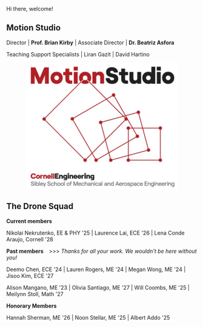 Hi there, welcome!

## Motion Studio

 <p></p>

Director | **Prof. Brian Kirby** | Associate Director | **Dr. Beatriz Asfora**

Teaching Support Specialists | Liran Gazit | David Hartino

<p align="center">
<img width="400"  alt="Motion Studio" src="https://github.com/cornellmotionstudio/QuadPopUp/blob/master/images/MSlogo.jpg">
</p> 




## The Drone Squad

**Current members**

Nikolai Nekrutenko, EE & PHY '25 | Laurence Lai, ECE '26 | Lena Conde Araujo, Cornell '28

**Past members** &ensp; >>> _Thanks for all your work. We wouldn’t be here without you!_

Deemo Chen, ECE '24 | Lauren Rogers, ME '24 | Megan Wong, ME '24 | Jisoo Kim, ECE '27

Alison Mangano, ME '23 | Olivia Santiago, ME '27 | Will Coombs, ME '25 | Meilynn Stoll, Math '27

**Honorary Members**

Hannah Sherman, ME '26 | Noon Stellar,  ME '25 | Albert Addo '25


<!--

**Here are some ideas to get you started:**

🙋‍♀️ A short introduction - what is your organization all about?
🌈 Contribution guidelines - how can the community get involved?
👩‍💻 Useful resources - where can the community find your docs? Is there anything else the community should know?
🍿 Fun facts - what does your team eat for breakfast?
🧙 Remember, you can do mighty things with the power of [Markdown](https://docs.github.com/github/writing-on-github/getting-started-with-writing-and-formatting-on-github/basic-writing-and-formatting-syntax)
-->

